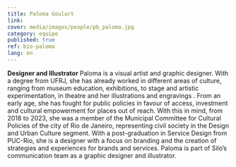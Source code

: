 ```yaml
---
title: Paloma Goulart
link: 
cover: media/images/people/pb_paloma.jpg
category: equipe
published: true
ref: bio-paloma
lang: en
---
```

**Designer and Illustrator** Paloma is a visual artist and graphic designer. With a degree from UFRJ, she has already worked in different areas of culture, ranging from museum education, exhibitions, to stage and artistic experimentation, in theatre and her illustrations and engravings . From an early age, she has fought for public policies in favour of access, investment and cultural empowerment for places out of reach. With this in mind, from 2018 to 2023, she was a member of the Municipal Committee for Cultural Policies of the city of Rio de Janeiro, representing civil society in the Design and Urban Culture segment. With a post-graduation in Service Design from PUC-Rio, she is a designer with a focus on branding and the creation of strategies and experiences for brands and services. Paloma is part of Silo’s communication team as a graphic designer and illustrator.  
